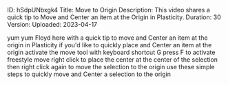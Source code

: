 ID: hSdpUNbxgk4
Title: Move to Origin
Description: This video shares a quick tip to Move and Center an item at the Origin in Plasticity.
Duration: 30
Version: 
Uploaded: 2023-04-17

yum yum
Floyd here with a quick tip to move and
Center an item at the origin in Plasticity
if you'd like to quickly
place and Center an item at the origin
activate the move tool with keyboard
shortcut G press F to activate freestyle
move right click to place the center at
the center of the selection then right
click again to move the selection to the
origin use these simple steps to quickly
move and Center a selection to the
origin